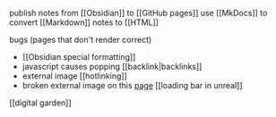 publish notes from [[Obsidian]] to [[GitHub pages]]
use [[MkDocs]] to convert [[Markdown]] notes to [[HTML]]

bugs (pages that don't render correct)
- [[Obsidian special formatting]]
- javascript causes popping [[backlink|backlinks]]
- external image [[hotlinking]]
- broken external image on this [page](https://hannesdelbeke.github.io/wiki/loading%20bar%20in%20unreal/) [[loading bar in unreal]]

[[digital garden]]